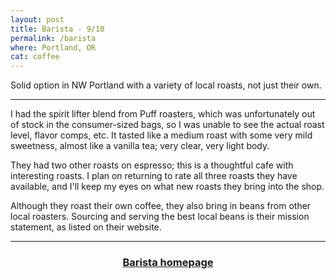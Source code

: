 ```yaml
---
layout: post
title: Barista - 9/10
permalink: /barista
where: Portland, OR
cat: coffee
---
```


Solid option in NW Portland with a variety of local roasts, not just their own.

---

I had the spirit lifter blend from Puff roasters, which was unfortunately out of stock in the consumer-sized bags, so I was unable to see the actual roast level, flavor comps, etc.
It tasted like a medium roast with some very mild sweetness, almost like a vanilla tea; very clear, very light body.

They had two other roasts on espresso; this is a thoughtful cafe with interesting roasts.
I plan on returning to rate all three roasts they have available, and I'll keep my eyes on what new roasts they bring into the shop.

Although they roast their own coffee, they also bring in beans from other local roasters.
Sourcing and serving the best local beans is their mission statement, as listed on their website.

---

<h3>
    <center>
    <a href="https://baristapdx.com/" target="blank">
    Barista homepage
    </a>
    </center>
</h3>
